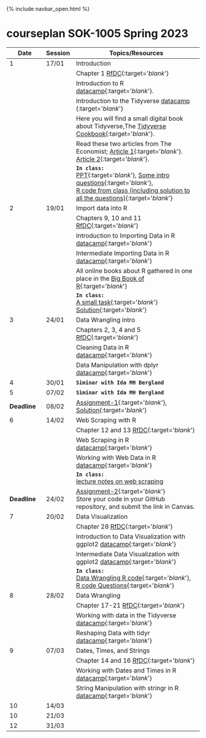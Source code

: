 {% include navbar_open.html %}

# courseplan SOK-1005 Spring 2023

| Date <img width=80/>  | Session  |Topics/Resources <img width=200/>  |
|-----------------------|---------|-----------------------------------| 
| 1|17/01 | Introduction|
| | | Chapter 1 [RfDC](https://r4ds.had.co.nz/){:target='_blank_'}|
| | | Introduction to R [datacamp](https://app.datacamp.com/learn/courses/free-introduction-to-r){:target='_blank_'}.  <br />|
|||Introduction to the Tidyverse [datacamp ](https://app.datacamp.com/learn/courses/introduction-to-the-tidyverse){:target='_blank_'}|
| | |Here you will find a small digital book about Tidyverse,The [Tidyverse Cookbook](https://rstudio-education.github.io/tidyverse-cookbook/){:target='_blank_'}.  <br />|
| | | Read these two articles from The Economist; [Article 1](https://uit.instructure.com/files/1703066){:target='_blank_'}.  <br /> [Article 2](https://github.com/uit-sok-1005-v23/uit-sok-1005-v23.github.io/blob/main/A%20real-time%20revolution%20will%20up-end%20the%20practice%20of%20macroeconomics%20_%20The%20Economist.pdf){:target='_blank_'}.  <br />|
|||**`In class:`** <br /> [PPT](https://github.com/uit-sok-1005-v23/uit-sok-1005-v23.github.io/blob/main/PPT.pptx){:target='_blank_'}, [Some intro questions](https://github.com/uit-sok-1005-v23/uit-sok-1005-v23.github.io/blob/main/Intro.R){:target='_blank_'}, <br /> [R code from class (including solution to all the questions)](https://github.com/uit-sok-1005-v23/uit-sok-1005-v23.github.io/blob/main/Intro_solution.R){:target='_blank_'}|
|2|19/01|Import data into R|
| | | Chapters 9, 10 and 11 [RfDC](https://r4ds.had.co.nz/){:target='_blank_'}|
|||Introduction to Importing Data in R [datacamp](https://app.datacamp.com/learn/courses/importing-data-in-r-part-1){:target='_blank_'}|
|||Intermediate Importing Data in R [datacamp](https://app.datacamp.com/learn/courses/importing-data-in-r-part-2){:target='_blank_'}|
|||All online books about R gathered in one place in the [Big Book of R](https://www.bigbookofr.com/index.html){:target='_blank_'}|
|||**`In class:`** <br />[A small task](https://docs.google.com/document/d/1J7Mlpn7DrgWU03xMwohfXomXM_RLBFK2uSsmb9r3ZEk/edit?usp=sharing){:target='_blank_'}  <br /> [Solution](https://github.com/uit-sok-1005-v23/uit-sok-1005-v23.github.io/blob/main/Global_Temperature.R){:target='_blank_'}|
|3|24/01|	Data Wrangling intro|
|||Chapters 2, 3, 4 and 5 [RfDC](https://r4ds.had.co.nz/){:target='_blank_'}|
|||Cleaning Data in R [datacamp](https://app.datacamp.com/learn/courses/cleaning-data-in-r){:target='_blank_'}|
|||Data Manipulation with dplyr [datacamp](https://app.datacamp.com/learn/courses/data-manipulation-with-dplyr){:target='_blank_'}|
|4|30/01|**`Siminar with Ida MH Bergland`**|
|5|07/02|**`Siminar with Ida MH Bergland`**|
|**Deadline**|08/02|[Assignment-1](https://docs.google.com/document/d/1-MzRu4dsBwtIPBFWYnNz01lHbQgNWAFu4Xi_jzsHoHg/edit?usp=sharing){:target='_blank_'},<br /> [Solution](https://github.com/uit-sok-1005-v23/uit-sok-1005-v23.github.io/blob/main/Solution.Assignment-1.R){:target='_blank_'}|
|6|14/02|Web Scraping with R|
|||Chapter 12 and 13 [RfDC](https://r4ds.had.co.nz/){:target='_blank_'}|
|||Web Scraping in R [datacamp](https://app.datacamp.com/learn/courses/web-scraping-in-r){:target='_blank_'}|
|||Working with Web Data in R [datacamp](https://app.datacamp.com/learn/courses/web-scraping-in-r){:target='_blank_'}|
|||**`In class:`** <br /> [lecture notes on web scraping](https://uit-sok-1005-v23.github.io/Web_scraping.html)|
|**Deadline**|24/02|[Assignment-2](https://docs.google.com/document/d/1scj5yyL-EO6_sEebkUJc9gaJuISom5HTLgnJMjE519Q/edit?usp=sharing){:target='_blank_'} <br /> Store your code in your GitHub repository, and submit the link in Canvas.  |
|7|20/02|Data Visualization|
|||Chapter 28 [RfDC](https://r4ds.had.co.nz/){:target='_blank_'}|
|||Introduction to Data Visualization with ggplot2 [datacamp](https://app.datacamp.com/learn/courses/data-visualization-with-ggplot2-1){:target='_blank_'}|
|||Intermediate Data Visualization with ggplot2 [datacamp](https://app.datacamp.com/learn/courses/data-visualization-with-ggplot2-2){:target='_blank_'}|
|||**`In class:`** <br />  [Data Wrangling R code](https://github.com/uit-sok-1005-v23/uit-sok-1005-v23.github.io/blob/main/superstore_sales.R){:target='_blank_'},<br /> [R code Questions](https://github.com/uit-sok-1005-v23/uit-sok-1005-v23.github.io/blob/main/R_test_questions.R){:target='_blank_'}|
|8|28/02|Data Wrangling|
|||Chapter 17-21 [RfDC](https://r4ds.had.co.nz/){:target='_blank_'}|
|||Working with data in the Tidyverse [datacamp](https://app.datacamp.com/learn/courses/reshaping-data-with-tidyr){:target='_blank_'}|
|||Reshaping Data with tidyr [datacamp](https://app.datacamp.com/learn/courses/reshaping-data-with-tidyr){:target='_blank_'}|
|9|07/03|Dates, Times, and Strings |
|||Chapter 14 and 16 [RfDC](https://r4ds.had.co.nz/){:target='_blank_'}|
|||Working with Dates and Times in R [datacamp](https://app.datacamp.com/learn/courses/working-with-dates-and-times-in-r){:target='_blank_'}|
|||String Manipulation with stringr in R [datacamp](https://app.datacamp.com/learn/courses/string-manipulation-with-stringr-in-r){:target='_blank_'}|
|10|14/03||
|10|21/03||
|12|31/03||



